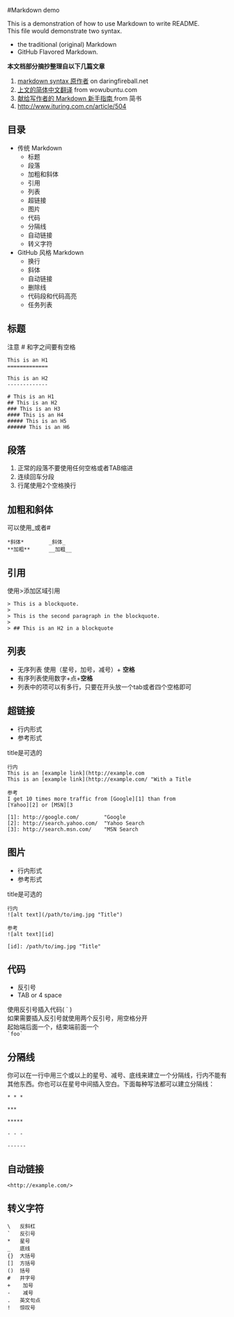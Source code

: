 #Markdown demo

This is a demonstration of how to use Markdown to write README.  
This file would demonstrate two syntax.  

- the traditional (original) Markdown
- GitHub Flavored Markdown.

**本文档部分摘抄整理自以下几篇文章**  

1. [markdown syntax 原作者](http://daringfireball.net/projects/markdown/syntax) on daringfireball.net 
2. [上文的简体中文翻译](http://wowubuntu.com/markdown/basic.html) from wowubuntu.com
3. [献给写作者的 Markdown 新手指南 ](http://jianshu.io/p/q81RER#login-modal)from 简书
4. <http://www.ituring.com.cn/article/504>

## 目录

- 传统 Markdown
    - 标题
	- 段落
	- 加粗和斜体
	- 引用
	- 列表
	- 超链接
	- 图片
	- 代码
	- 分隔线
	- 自动链接
	- 转义字符
- GitHub 风格 Markdown
    - 换行
    - 斜体
    - 自动链接
    - 删除线
    - 代码段和代码高亮
    - 任务列表

## 标题
	
注意 \# 和字之间要有空格

	This is an H1
	=============
 
	This is an H2
	-------------
	
	# This is an H1
	## This is an H2
	### This is an H3
	#### This is an H4
	##### This is an H5
	###### This is an H6

## 段落

1. 正常的段落不要使用任何空格或者TAB缩进  
2. 连续回车分段
3. 行尾使用2个空格换行

## 加粗和斜体
可以使用\_或者\#

	*斜体*		_斜体_
	**加粗**		__加粗__
	
## 引用

使用\>添加区域引用

	> This is a blockquote.
	> 
	> This is the second paragraph in the blockquote.
	>
	> ## This is an H2 in a blockquote

## 列表

- 无序列表 使用（星号，加号，减号）+ **空格**
- 有序列表使用数字+点+**空格**  
- 列表中的项可以有多行，只要在开头放一个tab或者四个空格即可

## 超链接

- 行内形式
- 参考形式

title是可选的

	行内
	This is an [example link](http://example.com
	This is an [example link](http://example.com/ "With a Title 
	
	参考
	I get 10 times more traffic from [Google][1] than from
	[Yahoo][2] or [MSN][3
	
	[1]: http://google.com/        "Google
	[2]: http://search.yahoo.com/  "Yahoo Search
	[3]: http://search.msn.com/    "MSN Search
	
## 图片

- 行内形式
- 参考形式

title是可选的

	行内
	![alt text](/path/to/img.jpg "Title")
	
	参考
	![alt text][id]

	[id]: /path/to/img.jpg "Title"

## 代码

- 反引号
- TAB or 4 space

使用反引号插入代码( \` )  
如果需要插入反引号就使用两个反引号，用空格分开  
起始端后面一个，结束端前面一个  
	`` `foo` ``


## 分隔线

你可以在一行中用三个或以上的星号、减号、底线来建立一个分隔线，行内不能有其他东西。你也可以在星号中间插入空白。下面每种写法都可以建立分隔线：

	* * *
	
	***
	
	*****
	
	- - -
	
	------

## 自动链接
	
	<http://example.com/>

## 转义字符
	
	\   反斜杠
	`   反引号
	*   星号
	_   底线
	{}  大括号
	[]  方括号
	()  括号
	#   井字号
	+    加号
	-    减号
	.   英文句点
	!   惊叹号



